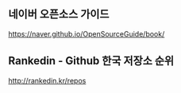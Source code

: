## 네이버 오픈소스 가이드
https://naver.github.io/OpenSourceGuide/book/

## Rankedin - Github 한국 저장소 순위 
http://rankedin.kr/repos
